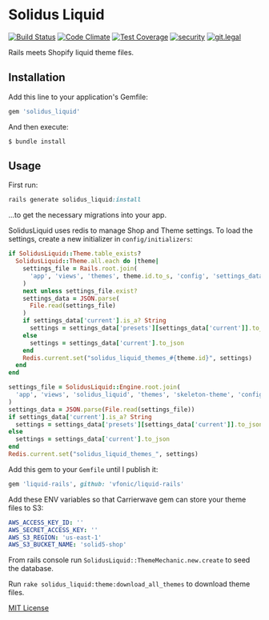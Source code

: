 # Solidus Liquid

[![Build Status](https://travis-ci.org/vfonic/solidus_liquid.svg?branch=master)](https://travis-ci.org/vfonic/solidus_liquid)
[![Code Climate](https://codeclimate.com/github/vfonic/solidus_liquid/badges/gpa.svg)](https://codeclimate.com/github/vfonic/solidus_liquid)
[![Test Coverage](https://codeclimate.com/github/vfonic/solidus_liquid/badges/coverage.svg)](https://codeclimate.com/github/vfonic/solidus_liquid/coverage)
[![security](https://hakiri.io/github/vfonic/solidus_liquid/master.svg)](https://hakiri.io/github/vfonic/solidus_liquid/master)
[![git.legal](https://git.legal/projects/3620/badge.svg?key=5c097d05a251758abac3 "Number of libraries approved")](https://git.legal/projects/3620)

Rails meets Shopify liquid theme files.

## Installation

Add this line to your application's Gemfile:

```ruby
gem 'solidus_liquid'
```

And then execute:

    $ bundle install

## Usage

First run:

```ruby
rails generate solidus_liquid:install
```

...to get the necessary migrations into your app.

SolidusLiquid uses redis to manage Shop and Theme settings. To load the settings, create a new initializer in `config/initializers`:

```ruby
if SolidusLiquid::Theme.table_exists?
  SolidusLiquid::Theme.all.each do |theme|
    settings_file = Rails.root.join(
      'app', 'views', 'themes', theme.id.to_s, 'config', 'settings_data.json'
    )
    next unless settings_file.exist?
    settings_data = JSON.parse(
      File.read(settings_file)
    )
    if settings_data['current'].is_a? String
      settings = settings_data['presets'][settings_data['current']].to_json
    else
      settings = settings_data['current'].to_json
    end
    Redis.current.set("solidus_liquid_themes_#{theme.id}", settings)
  end
end

settings_file = SolidusLiquid::Engine.root.join(
  'app', 'views', 'solidus_liquid', 'themes', 'skeleton-theme', 'config', 'settings_data.json'
)
settings_data = JSON.parse(File.read(settings_file))
if settings_data['current'].is_a? String
  settings = settings_data['presets'][settings_data['current']].to_json
else
  settings = settings_data['current'].to_json
end
Redis.current.set("solidus_liquid_themes_", settings)
```

Add this gem to your `Gemfile` until I publish it:
```ruby
gem 'liquid-rails', github: 'vfonic/liquid-rails'
```

Add these ENV variables so that Carrierwave gem can store your theme files to S3:

```yaml
AWS_ACCESS_KEY_ID: ''
AWS_SECRET_ACCESS_KEY: ''
AWS_S3_REGION: 'us-east-1'
AWS_S3_BUCKET_NAME: 'solid5-shop'
```

From rails console run `SolidusLiquid::ThemeMechanic.new.create` to seed the database.

Run `rake solidus_liquid:theme:download_all_themes` to download theme files.

[MIT License](http://opensource.org/licenses/MIT)
